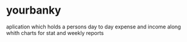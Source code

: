 # yourbanky

aplication which holds a persons day to day expense and income along whith charts for stat and weekly reports

